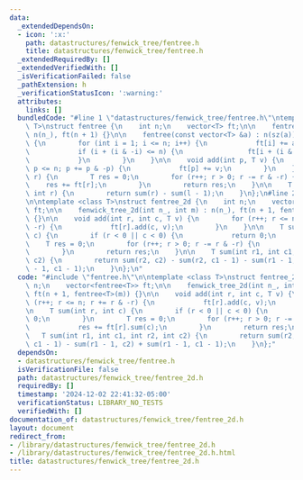 ```yaml
---
data:
  _extendedDependsOn:
  - icon: ':x:'
    path: datastructures/fenwick_tree/fentree.h
    title: datastructures/fenwick_tree/fentree.h
  _extendedRequiredBy: []
  _extendedVerifiedWith: []
  _isVerificationFailed: false
  _pathExtension: h
  _verificationStatusIcon: ':warning:'
  attributes:
    links: []
  bundledCode: "#line 1 \"datastructures/fenwick_tree/fentree.h\"\ntemplate <class\
    \ T>\nstruct fentree {\n    int n;\n    vector<T> ft;\n\n    fentree(int n_) :\
    \ n(n_), ft(n + 1) {}\n\n    fentree(const vector<T> &a) : n(sz(a)), ft(n + 1)\
    \ {\n        for (int i = 1; i <= n; i++) {\n            ft[i] += a[i - 1];\n\
    \            if (i + (i & -i) <= n) {\n                ft[i + (i & -i)] += ft[i];\n\
    \            }\n        }\n    }\n\n    void add(int p, T v) {\n        for (p++;\
    \ p <= n; p += p & -p) {\n            ft[p] += v;\n        }\n    }\n\n    T sum(int\
    \ r) {\n        T res = 0;\n        for (r++; r > 0; r -= r & -r) {\n        \
    \    res += ft[r];\n        }\n        return res;\n    }\n\n    T sum(int l,\
    \ int r) {\n        return sum(r) - sum(l - 1);\n    }\n};\n#line 2 \"datastructures/fenwick_tree/fentree_2d.h\"\
    \n\ntemplate <class T>\nstruct fentree_2d {\n    int n;\n    vector<fentree<T>>\
    \ ft;\n\n    fenwick_tree_2d(int n_, int m) : n(n_), ft(n + 1, fentree<T>(m))\
    \ {}\n\n    void add(int r, int c, T v) {\n        for (r++; r <= n; r += r &\
    \ -r) {\n            ft[r].add(c, v);\n        }\n    }\n\n    T sum(int r, int\
    \ c) {\n        if (r < 0 || c < 0) {\n            return 0;\n        }\n    \
    \    T res = 0;\n        for (r++; r > 0; r -= r & -r) {\n            res += ft[r].sum(c);\n\
    \        }\n        return res;\n    }\n\n    T sum(int r1, int c1, int r2, int\
    \ c2) {\n        return sum(r2, c2) - sum(r2, c1 - 1) - sum(r1 - 1, c2) + sum(r1\
    \ - 1, c1 - 1);\n    }\n};\n"
  code: "#include \"fentree.h\"\n\ntemplate <class T>\nstruct fentree_2d {\n    int\
    \ n;\n    vector<fentree<T>> ft;\n\n    fenwick_tree_2d(int n_, int m) : n(n_),\
    \ ft(n + 1, fentree<T>(m)) {}\n\n    void add(int r, int c, T v) {\n        for\
    \ (r++; r <= n; r += r & -r) {\n            ft[r].add(c, v);\n        }\n    }\n\
    \n    T sum(int r, int c) {\n        if (r < 0 || c < 0) {\n            return\
    \ 0;\n        }\n        T res = 0;\n        for (r++; r > 0; r -= r & -r) {\n\
    \            res += ft[r].sum(c);\n        }\n        return res;\n    }\n\n \
    \   T sum(int r1, int c1, int r2, int c2) {\n        return sum(r2, c2) - sum(r2,\
    \ c1 - 1) - sum(r1 - 1, c2) + sum(r1 - 1, c1 - 1);\n    }\n};"
  dependsOn:
  - datastructures/fenwick_tree/fentree.h
  isVerificationFile: false
  path: datastructures/fenwick_tree/fentree_2d.h
  requiredBy: []
  timestamp: '2024-12-02 22:41:32-05:00'
  verificationStatus: LIBRARY_NO_TESTS
  verifiedWith: []
documentation_of: datastructures/fenwick_tree/fentree_2d.h
layout: document
redirect_from:
- /library/datastructures/fenwick_tree/fentree_2d.h
- /library/datastructures/fenwick_tree/fentree_2d.h.html
title: datastructures/fenwick_tree/fentree_2d.h
---
```

